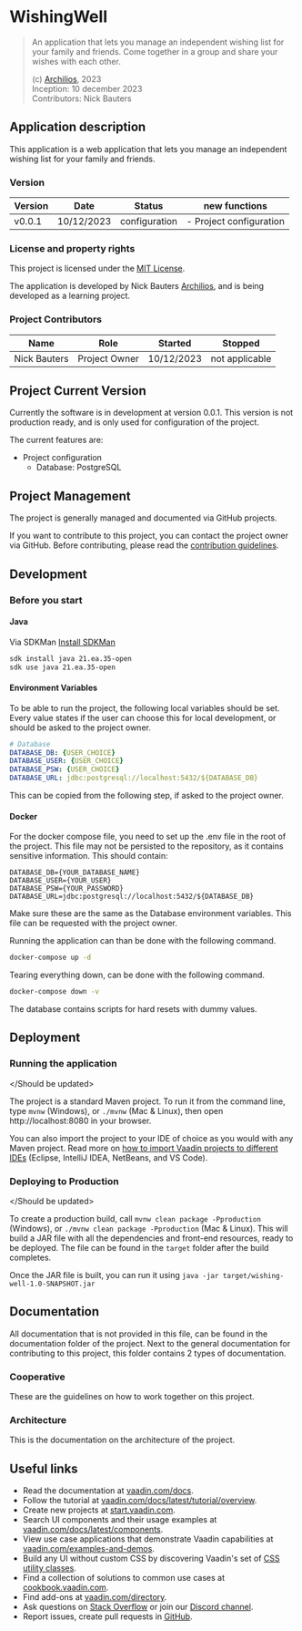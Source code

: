 # WishingWell

> An application that lets you manage an independent wishing list for your family and friends.
> Come together in a group and share your wishes with each other.
> 
> (c) [Archilios](http://archilios.be), 2023   
> Inception: 10 december 2023   
> Contributors: Nick Bauters

## Application description

This application is a web application that lets you manage an independent wishing list for your family and friends.

### Version

| Version  | Date       | Status        | new functions           |
|----------|------------|---------------|-------------------------|
| v0.0.1   | 10/12/2023 | configuration | - Project configuration |

### License and property rights

This project is licensed under the [MIT License](LICENSE).

The application is developed by Nick Bauters [Archilios](archilios.be/), and is being developed as a learning project.

### Project Contributors

| Name         | Role          | Started    | Stopped        |
|--------------|---------------|------------|----------------|
| Nick Bauters | Project Owner | 10/12/2023 | not applicable |

## Project Current Version

Currently the software is in development at version 0.0.1.
This version is not production ready, and is only used for configuration of the project.

The current features are:
- Project configuration
  - Database: PostgreSQL

## Project Management

The project is generally managed and documented via GitHub projects.

If you want to contribute to this project, you can contact the project owner via GitHub.
Before contributing, please read the [contribution guidelines](docs/CONTRIBUTING.md).

## Development

### Before you start

#### Java

Via SDKMan
[Install SDKMan](https://sdkman.io)

```bash
sdk install java 21.ea.35-open
sdk use java 21.ea.35-open
```

#### Environment Variables

To be able to run the project, the following local variables should be set.
Every value states if the user can choose this for local development, or should be asked to the project owner.

```yml
# Database
DATABASE_DB: {USER_CHOICE}
DATABASE_USER: {USER_CHOICE}
DATABASE_PSW: {USER_CHOICE}
DATABASE_URL: jdbc:postgresql://localhost:5432/${DATABASE_DB}
```

This can be copied from the following step, if asked to the project owner.

#### Docker

For the docker compose file, you need to set up the .env file in the root of the project.
This file may not be persisted to the repository, as it contains sensitive information.
This should contain:

```
DATABASE_DB={YOUR_DATABASE_NAME}
DATABASE_USER={YOUR_USER}
DATABASE_PSW={YOUR_PASSWORD}
DATABASE_URL=jdbc:postgresql://localhost:5432/${DATABASE_DB}
```

Make sure these are the same as the Database environment variables.
This file can be requested with the project owner.

Running the application can than be done with the following command.

```bash
docker-compose up -d
```

Tearing everything down, can be done with the following command.

```bash
docker-compose down -v
```

The database contains scripts for hard resets with dummy values.

## Deployment

### Running the application

</Should be updated>

The project is a standard Maven project. To run it from the command line,
type `mvnw` (Windows), or `./mvnw` (Mac & Linux), then open
http://localhost:8080 in your browser.

You can also import the project to your IDE of choice as you would with any
Maven project. Read more on [how to import Vaadin projects to different IDEs](https://vaadin.com/docs/latest/guide/step-by-step/importing) (Eclipse, IntelliJ IDEA, NetBeans, and VS Code).

### Deploying to Production

</Should be updated>

To create a production build, call `mvnw clean package -Pproduction` (Windows),
or `./mvnw clean package -Pproduction` (Mac & Linux).
This will build a JAR file with all the dependencies and front-end resources,
ready to be deployed. The file can be found in the `target` folder after the build completes.

Once the JAR file is built, you can run it using
`java -jar target/wishing-well-1.0-SNAPSHOT.jar`

## Documentation

All documentation that is not provided in this file, can be found in the documentation folder of the project.
Next to the general documentation for contributing to this project, this folder contains 2 types of documentation.

### Cooperative

These are the guidelines on how to work together on this project.

### Architecture

This is the documentation on the architecture of the project.

## Useful links

- Read the documentation at [vaadin.com/docs](https://vaadin.com/docs).
- Follow the tutorial at [vaadin.com/docs/latest/tutorial/overview](https://vaadin.com/docs/latest/tutorial/overview).
- Create new projects at [start.vaadin.com](https://start.vaadin.com/).
- Search UI components and their usage examples at [vaadin.com/docs/latest/components](https://vaadin.com/docs/latest/components).
- View use case applications that demonstrate Vaadin capabilities at [vaadin.com/examples-and-demos](https://vaadin.com/examples-and-demos).
- Build any UI without custom CSS by discovering Vaadin's set of [CSS utility classes](https://vaadin.com/docs/styling/lumo/utility-classes). 
- Find a collection of solutions to common use cases at [cookbook.vaadin.com](https://cookbook.vaadin.com/).
- Find add-ons at [vaadin.com/directory](https://vaadin.com/directory).
- Ask questions on [Stack Overflow](https://stackoverflow.com/questions/tagged/vaadin) or join our [Discord channel](https://discord.gg/MYFq5RTbBn).
- Report issues, create pull requests in [GitHub](https://github.com/vaadin).
